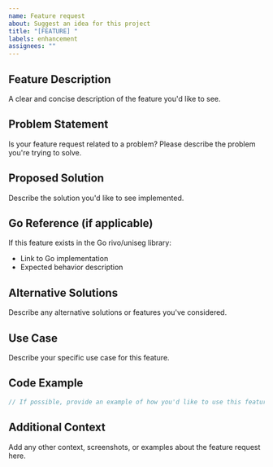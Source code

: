 ```yaml
---
name: Feature request
about: Suggest an idea for this project
title: "[FEATURE] "
labels: enhancement
assignees: ""
---
```


## Feature Description

A clear and concise description of the feature you'd like to see.

## Problem Statement

Is your feature request related to a problem? Please describe the problem you're trying to solve.

## Proposed Solution

Describe the solution you'd like to see implemented.

## Go Reference (if applicable)

If this feature exists in the Go rivo/uniseg library:

- Link to Go implementation
- Expected behavior description

## Alternative Solutions

Describe any alternative solutions or features you've considered.

## Use Case

Describe your specific use case for this feature.

## Code Example

```typescript
// If possible, provide an example of how you'd like to use this feature
```

## Additional Context

Add any other context, screenshots, or examples about the feature request here.
